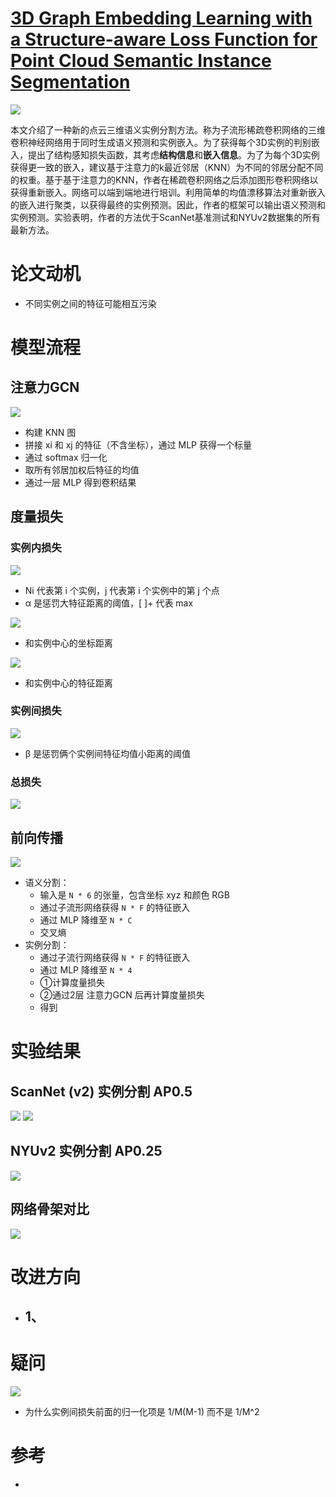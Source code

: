 # [3D Graph Embedding Learning with a Structure-aware Loss Function for Point Cloud Semantic Instance Segmentation](https://arxiv.org/pdf/1902.05247.pdf)
![](介绍.png)

本文介绍了一种新的点云三维语义实例分割方法。称为子流形稀疏卷积网络的三维卷积神经网络用于同时生成语义预测和实例嵌入。为了获得每个3D实例的判别嵌入，提出了结构感知损失函数，其考虑**结构信息**和**嵌入信息**。为了为每个3D实例获得更一致的嵌入，建议基于注意力的k最近邻居（KNN）为不同的邻居分配不同的权重。基于基于注意力的KNN，作者在稀疏卷积网络之后添加图形卷积网络以获得重新嵌入。网络可以端到端地进行培训。利用简单的均值漂移算法对重新嵌入的嵌入进行聚类，以获得最终的实例预测。因此，作者的框架可以输出语义预测和实例预测。实验表明，作者的方法优于ScanNet基准测试和NYUv2数据集的所有最新方法。

# 论文动机
- 不同实例之间的特征可能相互污染
# 模型流程
## 注意力GCN
![](注意力卷积.png)
- 构建 KNN 图
- 拼接 xi 和 xj 的特征（不含坐标），通过 MLP 获得一个标量
- 通过 softmax 归一化
- 取所有邻居加权后特征的均值
- 通过一层 MLP 得到卷积结果
## 度量损失
### 实例内损失
![](公式1.png)
- Ni 代表第 i 个实例，j 代表第 i 个实例中的第 j 个点
- α 是惩罚大特征距离的阈值，[ ]+ 代表 max

![](公式2.png)
- 和实例中心的坐标距离

![](公式3.png)
- 和实例中心的特征距离
### 实例间损失
![](公式4.png)
- β 是惩罚俩个实例间特征均值小距离的阈值
### 总损失
![](公式5.png)
## 前向传播
![](模型.png)
- 语义分割：
  - 输入是 `N * 6` 的张量，包含坐标 xyz 和颜色 RGB
  - 通过子流形网络获得 `N * F` 的特征嵌入
  - 通过 MLP 降维至 `N * C`
  - 交叉熵
- 实例分割：
  - 通过子流行网络获得 `N * F` 的特征嵌入
  - 通过 MLP 降维至 `N * 4`
  - ①计算度量损失
  - ②通过2层 注意力GCN 后再计算度量损失
  - 得到
# 实验结果
## ScanNet (v2) 实例分割 AP0.5
![](可视化.png)
![](实验1.png)
## NYUv2 实例分割 AP0.25
![](实验2.png)
## 网络骨架对比
![](实验3.png)
# 改进方向
- 1、
  - 
# 疑问
![](公式5.png)
- 为什么实例间损失前面的归一化项是 1/M(M-1) 而不是 1/M^2

# 参考
- 
